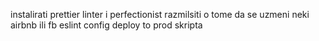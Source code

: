 instalirati prettier linter i perfectionist
razmilsiti o tome da se uzmeni neki airbnb ili fb eslint config
deploy to prod skripta
